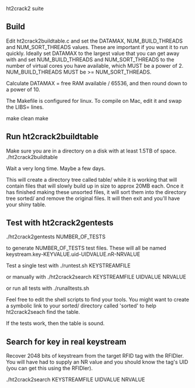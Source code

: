 ht2crack2 suite



Build
-----

Edit ht2crack2buildtable.c and set the DATAMAX, NUM_BUILD_THREADS and NUM_SORT_THREADS values.
These are important if you want it to run quickly.  Ideally set DATAMAX to the largest value
that you can get away with and set NUM_BUILD_THREADS and NUM_SORT_THREADS to the number of
virtual cores you have available, which MUST be a power of 2.  NUM_BUILD_THREADS MUST be >=
NUM_SORT_THREADS.

Calculate DATAMAX = free RAM available / 65536, and then round down to a power of 10.

The Makefile is configured for linux.  To compile on Mac, edit it and swap the LIBS= lines.

make clean
make


Run ht2crack2buildtable
-----------------------

Make sure you are in a directory on a disk with at least 1.5TB of space.
./ht2crack2buildtable

Wait a very long time.  Maybe a few days.

This will create a directory tree called table/ while it is working that will contain
files that will slowly build up in size to approx 20MB each.  Once it has finished making
these unsorted files, it will sort them into the directory tree sorted/ and remove the
original files.  It will then exit and you'll have your shiny table.


Test with ht2crack2gentests
---------------------------

./ht2crack2gentests NUMBER_OF_TESTS

to generate NUMBER_OF_TESTS test files.  These will all be named
keystream.key-KEYVALUE.uid-UIDVALUE.nR-NRVALUE

Test a single test with
./runtest.sh KEYSTREAMFILE

or manually with
./ht2crack2search KEYSTREAMFILE UIDVALUE NRVALUE

or run all tests with
./runalltests.sh

Feel free to edit the shell scripts to find your tools.  You might want to create a
symbolic link to your sorted/ directory called 'sorted' to help ht2crack2seach find the
table.

If the tests work, then the table is sound.


Search for key in real keystream
--------------------------------

Recover 2048 bits of keystream from the target RFID tag with the RFIDler.  You will have had
to supply an NR value and you should know the tag's UID (you can get this using the RFIDler).

./ht2crack2search KEYSTREAMFILE UIDVALUE NRVALUE


